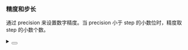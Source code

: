 ### 精度和步长

通过 <yc-tag>precision</yc-tag> 来设置数字精度。当 <yc-tag>precision</yc-tag> 小于 <yc-tag>step</yc-tag> 的小数位时，精度取 <yc-tag>step</yc-tag> 的小数个数。

<div class="cell-demo vp-raw">
  <yc-space
    direction="vertical"
    size="large">
    <yc-input-number
      :style="{ width: '320px' }"
      placeholder="Please Enter"
      :default-value="3.6"
      :step="1.2"
      :precision="2"
      class="input-demo" />
    <yc-input-number
      :style="{ width: '320px' }"
      placeholder="Please Enter"
      :default-value="1.22"
      :step="1.22"
      :precision="1"
      class="input-demo" />
  </yc-space>
</div>

<details>
<summary>
 <button class="code-btn"  >
    <icon-code />
 </button>
</summary>

```vue
<template>
  <yc-space
    direction="vertical"
    size="large">
    <yc-input-number
      :style="{ width: '320px' }"
      placeholder="Please Enter"
      :default-value="3.6"
      :step="1.2"
      :precision="2"
      class="input-demo" />
    <yc-input-number
      :style="{ width: '320px' }"
      placeholder="Please Enter"
      :default-value="1.22"
      :step="1.22"
      :precision="1"
      class="input-demo" />
  </yc-space>
</template>
```

</details>
